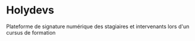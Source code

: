 # Holydevs
Plateforme de signature numérique des stagiaires et intervenants lors d'un cursus de formation
